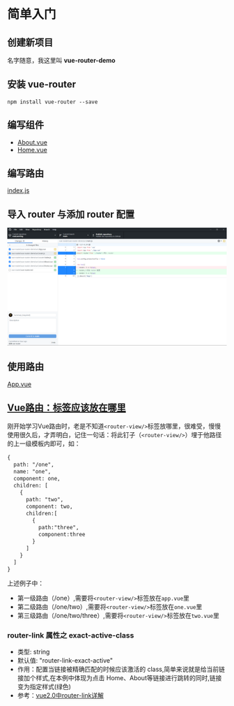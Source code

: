# 简单入门

## 创建新项目

名字随意，我这里叫 **vue-router-demo** 

## 安装 vue-router

```
npm install vue-router --save
```

## 编写组件

- [About.vue](vue-router-demo\src\views\About.vue)
- [Home.vue](vue-router-demo\src\views\Home.vue)

## 编写路由

[index.js](vue-router-demo\src\router\index.js)

## 导入 router 与添加 router 配置

![image-20210216204754173](image/image-20210216204754173.png)

## 使用路由

[App.vue](vue-router-demo\src\App.vue)

## [Vue路由：标签应该放在哪里](https://www.cnblogs.com/bulici/p/11799404.html)             

刚开始学习Vue路由时，老是不知道`<router-view/>`标签放哪里，很难受，慢慢使用很久后，才弄明白，记住一句话：将此钉子（`<router-view/>`）埋于他路径的上一级模板内即可，如：

```vue
{
  path: "/one",
  name: "one",
  component: one,
  children: [
    {
      path: "two",
      component: two,
      children:[
        {
          path:"three",
          component:three
        }
      ]
    }
  ]
}
```

上述例子中：

- 第一级路由（/one）,需要将`<router-view/>`标签放在`app.vue`里
- 第二级路由（/one/two）,需要将`<router-view/>`标签放在`one.vue`里
- 第三级路由（/one/two/three）,需要将`<router-view/>`标签放在`two.vue`里

### router-link 属性之 exact-active-class

  - 类型: string
  - 默认值: "router-link-exact-active"
  - 作用：配置当链接被精确匹配的时候应该激活的 class,简单来说就是给当前链接加个样式,在本例中体现为点击 Home、About等链接进行跳转的同时,链接变为指定样式(绿色)
  - 参考：[vue2.0中router-link详解](https://blog.csdn.net/lhjuejiang/article/details/81082090)